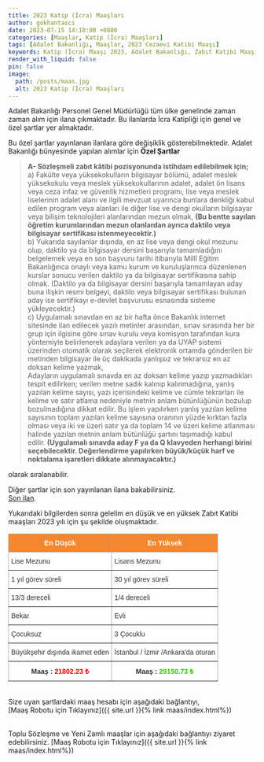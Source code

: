 ```yaml
---
title: 2023 Katip (İcra) Maaşları
author: gokhantasci
date: 2023-07-15 14:10:00 +0800
categories: [Maaşlar, Katip (İcra) Maaşları]
tags: [Adalet Bakanlığı, Maaşlar, 2023 Cezaevi Katibi Maaşı]
keywords: Katip (İcra) Maaşı 2023, Adalet Bakanlığı, Zabıt Katibi Maaşı, en düşük Zabıt Katibi Maaşı, sözleşmeli Katip (İcra) maaşı, sözleşmeli Zabıt Katibi Maaşı, Yargıtay, Zabıt Katibi Alımı Ne Zaman, Katip (İcra) nedir?, Katip (İcra) nasıl olunur, Katip (İcra)lik şartları, Zabıt Katibi ne iş yapar?
render_with_liquid: false
pin: false
image:
  path: /posts/maas.jpg
  alt: 2023 Katip (İcra) Maaşları
---
```


Adalet Bakanlığı Personel Genel Müdürlüğü tüm ülke genelinde zaman zaman alım için ilana çıkmaktadır.
Bu ilanlarda İcra Katipliği için genel ve özel şartlar yer almaktadır.

Bu özel şartlar yayınlanan ilanlara göre değişiklik gösterebilmektedir. 
Adalet Bakanlığı bünyesinde yapılan alımlar için <b>Özel Şartlar</b>
<blockquote>
<span ><strong><span ><span ><span >A- Sözleşmeli zabıt kâtibi pozisyonunda istihdam edilebilmek için;</span></span></span></strong></span><br>
<span ><span ><span ><span >a) Fakülte veya yüksekokulların bilgisayar bölümü, adalet meslek yüksekokulu veya meslek yüksekokullarının adalet, adalet ön lisans veya ceza infaz ve güvenlik hizmetleri programı, lise veya meslek liselerinin adalet alanı ve ilgili mevzuat uyarınca bunlara denkliği kabul edilen program veya alanları ile diğer lise ve dengi okulların bilgisayar veya bilişim teknolojileri alanlarından mezun olmak,&nbsp;<strong>(Bu bentte sayılan öğretim kurumlarından mezun olanlardan ayrıca daktilo veya bilgisayar sertifikası istenmeyecektir.)</strong></span></span></span></span><br>
<span ><span ><span ><span >b) Yukarıda sayılanlar dışında, en az lise veya dengi okul mezunu olup, daktilo ya da bilgisayar dersini başarıyla tamamladığını belgelemek veya en son başvuru tarihi itibarıyla Millî Eğitim Bakanlığınca onaylı veya kamu kurum ve kuruluşlarınca düzenlenen kurslar sonucu verilen daktilo ya da bilgisayar sertifikasına sahip olmak. (Daktilo ya da bilgisayar dersini başarıyla tamamlayan aday buna ilişkin resmi belgeyi, daktilo veya bilgisayar sertifikası bulunan aday ise sertifikayı e-devlet başvurusu esnasında sisteme yükleyecektir.)</span></span></span></span><br>
<span ><span ><span ><span >c) Uygulamalı sınavdan en az bir hafta önce Bakanlık internet sitesinde ilan edilecek yazılı metinler arasından, sınav sırasında her bir grup için ilgisine göre sınav kurulu veya komisyon tarafından kura yöntemiyle belirlenerek adaylara verilen ya da UYAP sistemi üzerinden otomatik olarak seçilerek elektronik ortamda gönderilen bir metinden bilgisayar ile üç dakikada yanlışsız ve tekrarsız en az doksan kelime yazmak,</span></span></span></span><br>
<span ><span ><span ><span >Adayların uygulamalı sınavda en az doksan kelime yazıp yazmadıkları tespit edilirken; verilen metne sadık kalınıp kalınmadığına, yanlış yazılan kelime sayısı, yazı içerisindeki kelime ve cümle tekrarları ile kelime ve satır atlama nedeniyle metnin anlam bütünlüğünün bozulup bozulmadığına dikkat edilir. Bu işlem yapılırken yanlış yazılan kelime sayısının toplam yazılan kelime sayısına oranının yüzde kırktan fazla olması veya iki ve üzeri satır ya da toplam 14 ve üzeri kelime atlanması halinde yazılan metnin anlam bütünlüğü şartını taşımadığı kabul edilir.&nbsp;<strong>(Uygulamalı sınavda aday F ya da Q klavyeden herhangi birini seçebilecektir. Değerlendirme yapılırken büyük/küçük harf ve noktalama işaretleri dikkate alınmayacaktır.)</strong></span></span></span></span><br>
</blockquote>

olarak sıralanabilir.

Diğer şartlar için son yayınlanan ilana bakabilirsiniz.
<br>
<a href="https://pgm.adalet.gov.tr/Home/SayfaDetay/sozlesmeli-zabit-k-tibi-mubasir-koruma-ve-guvenlik-gorevlisi-teknisyen-isaret-dili-ter19042023092423">Son ilan</a>.

Yukarıdaki bilgilerden sonra gelelim en düşük ve en yüksek Zabıt Katibi maaşları 2023 yılı için şu şekilde oluşmaktadır.


<style type="text/css">
.tg  {border-collapse:collapse;border-color:#aaa;border-spacing:0;}
.tg td{background-color:#fff;border-color:#aaa;border-style:solid;border-width:1px;color:#333;
  font-family:Arial, sans-serif;font-size:14px;overflow:hidden;padding:10px 5px;word-break:normal;}
.tg th{background-color:#f38630;border-color:#aaa;border-style:solid;border-width:1px;color:#fff;
  font-family:Arial, sans-serif;font-size:14px;font-weight:normal;overflow:hidden;padding:10px 5px;word-break:normal;}
.tg .tg-c3ow{border-color:inherit;text-align:center;vertical-align:top}
.tg .tg-0pky{border-color:inherit;text-align:left;vertical-align:top}
.tg .tg-dvpl{border-color:inherit;text-align:right;vertical-align:top}
</style>
<table class="tg">
<thead>
  <tr>
    <th class="tg-c3ow"><span style="font-weight:bold">En Düşük</span></th>
    <th class="tg-c3ow"><span style="font-weight:bold">En Yüksek</span></th>
  </tr>
</thead>
<tbody>
  <tr>
    <td class="tg-0pky">Lise Mezunu</td>
    <td class="tg-0pky">Lisans Mezunu</td>
  </tr>
  <tr>
    <td class="tg-0pky">1 yıl görev süreli</td>
    <td class="tg-0pky">30 yıl görev süreli</td>
  </tr>
  <tr>
    <td class="tg-0pky">13/3 dereceli</td>
    <td class="tg-0pky">1/4 dereceli</td>
  </tr>
  <tr>
    <td class="tg-0pky">Bekar</td>
    <td class="tg-0pky">Evli</td>
  </tr>
  <tr>
    <td class="tg-0pky">Çocuksuz</td>
    <td class="tg-0pky">3 Çocuklu</td>
  </tr>
  <tr>
    <td class="tg-dvpl">Büyükşehir dışında ikamet eden</td>
    <td class="tg-0pky">İstanbul / İzmir /Ankara'da oturan</td>
  </tr>
  <tr>
    <td class="tg-c3ow"><span style="font-weight:bold">Maaş : </span><span style="font-weight:bold;color:#FE0000">21802.23 ₺</span></td>
    <td class="tg-c3ow"><span style="font-weight:bold">Maaş : </span><span style="font-weight:bold;color:#32CB00">29150.73 ₺</span></td>
  </tr>
</tbody>
</table>

<span><br>
Size uyan şartlardaki maaş hesabı için aşağıdaki bağlantıyı,
<br>
[Maaş Robotu için Tıklayınız]({{ site.url }}{% link maas/index.html%})

<br>
Toplu Sözleşme ve Yeni Zamlı maaşlar için aşağıdaki bağlantıyı ziyaret edebilirsiniz.
[Maaş Robotu için Tıklayınız]({{ site.url }}{% link maas/index.html%})